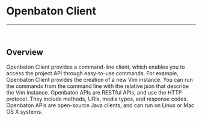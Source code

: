 <h1>Openbaton Client</h1>
<hr>
<br>
<h2>Overview</h2>
Openbaton Client provides a command-line client, which enables you to access the project API through easy-to-use commands. 
For example, Openbaton Client provides the creation of a new Vim instance.
You can run the commands from the command line with the relative json that describe the Vim instance. 
Openbaton APIs are RESTful APIs, and use the HTTP protocol. They include methods, URIs, media types, and response codes.
Openbaton APIs are open-source Java clients, and can run on Linux or Mac OS X systems. 
<br>